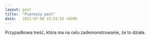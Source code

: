 ```yaml
---
layout: post
title:  "Pierwszy post"
date:   2021-07-08 15:21:52 +0200
---
```

Przypadkowa treść, która ma na celu zademonstrowanie, że to działa.
